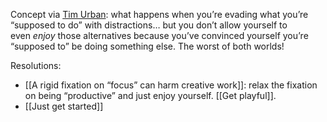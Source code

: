 Concept via [Tim Urban](https://notes.andymatuschak.org/zJRDn3hcKmqNAKrMQUF6XvY): what happens when you’re evading what you’re “supposed to do” with distractions… but you don’t allow yourself to even _enjoy_ those alternatives because you’ve convinced yourself you’re “supposed to” be doing something else. The worst of both worlds!

Resolutions:

- [[A rigid fixation on “focus” can harm creative work]]: relax the fixation on being “productive” and just enjoy yourself. [[Get playful]].
- [[Just get started]]